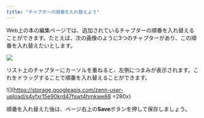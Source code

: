 ```yaml
---
title: "チャプターの順番を入れ替えよう"
---
```


Web上の本の編集ページでは、追加されているチャプターの順番を入れ替えることができます。たとえば、次の画像のように3つのチャプターがあり、この順番を入れ替えたいとします。

![](https://storage.googleapis.com/zenn-user-upload/4ox8ojmxtezspd42d8johp5xkspc)

リスト上のチャプターにカーソルを重ねると、左側につまみが表示されます。これをドラッグすることで順番を入れ替えることができます。

![](https://storage.googleapis.com/zenn-user-upload/s4yfxr15e90krd47fswt4hmkwe88 =280x)

順番を入れ替えた後は、ページ右上の**Save**ボタンを押して保存しましょう。